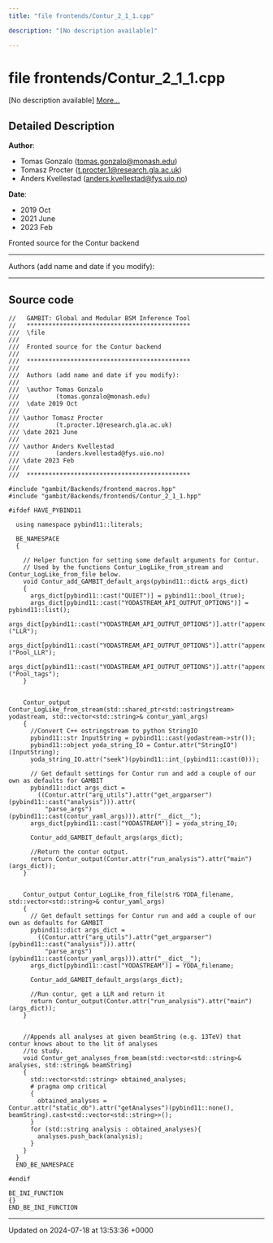 ```yaml
---
title: "file frontends/Contur_2_1_1.cpp"

description: "[No description available]"

---
```


# file frontends/Contur_2_1_1.cpp

[No description available] [More...](#detailed-description)

## Detailed Description


**Author**: 

  * Tomas Gonzalo ([tomas.gonzalo@monash.edu](mailto:tomas.gonzalo@monash.edu)) 
  * Tomasz Procter ([t.procter.1@research.gla.ac.uk](mailto:t.procter.1@research.gla.ac.uk)) 
  * Anders Kvellestad ([anders.kvellestad@fys.uio.no](mailto:anders.kvellestad@fys.uio.no)) 


**Date**: 

  * 2019 Oct
  * 2021 June
  * 2023 Feb


Fronted source for the Contur backend



------------------

Authors (add name and date if you modify):



------------------




## Source code

```
//   GAMBIT: Global and Modular BSM Inference Tool
//   *********************************************
///  \file
///
///  Fronted source for the Contur backend
///
///  *********************************************
///
///  Authors (add name and date if you modify):
///
///  \author Tomas Gonzalo
///          (tomas.gonzalo@monash.edu)
///  \date 2019 Oct
///
/// \author Tomasz Procter
///          (t.procter.1@research.gla.ac.uk)
/// \date 2021 June
///
/// \author Anders Kvellestad
///          (anders.kvellestad@fys.uio.no)
/// \date 2023 Feb
///
///  *********************************************

#include "gambit/Backends/frontend_macros.hpp"
#include "gambit/Backends/frontends/Contur_2_1_1.hpp"

#ifdef HAVE_PYBIND11

  using namespace pybind11::literals;

  BE_NAMESPACE
  {

    // Helper function for setting some default arguments for Contur.
    // Used by the functions Contur_LogLike_from_stream and Contur_LogLike_from_file below.
    void Contur_add_GAMBIT_default_args(pybind11::dict& args_dict)
    {
      args_dict[pybind11::cast("QUIET")] = pybind11::bool_(true);
      args_dict[pybind11::cast("YODASTREAM_API_OUTPUT_OPTIONS")] = pybind11::list();
      args_dict[pybind11::cast("YODASTREAM_API_OUTPUT_OPTIONS")].attr("append")("LLR");
      args_dict[pybind11::cast("YODASTREAM_API_OUTPUT_OPTIONS")].attr("append")("Pool_LLR");
      args_dict[pybind11::cast("YODASTREAM_API_OUTPUT_OPTIONS")].attr("append")("Pool_tags");
    }


    Contur_output Contur_LogLike_from_stream(std::shared_ptr<std::ostringstream> yodastream, std::vector<std::string>& contur_yaml_args)
    {
      //Convert C++ ostringstream to python StringIO
      pybind11::str InputString = pybind11::cast(yodastream->str());
      pybind11::object yoda_string_IO = Contur.attr("StringIO")(InputString);
      yoda_string_IO.attr("seek")(pybind11::int_(pybind11::cast(0)));

      // Get default settings for Contur run and add a couple of our own as defaults for GAMBIT
      pybind11::dict args_dict = 
        ((Contur.attr("arg_utils").attr("get_argparser")(pybind11::cast("analysis"))).attr(
          "parse_args")(pybind11::cast(contur_yaml_args))).attr("__dict__");
      args_dict[pybind11::cast("YODASTREAM")] = yoda_string_IO;

      Contur_add_GAMBIT_default_args(args_dict);

      //Return the contur output.
      return Contur_output(Contur.attr("run_analysis").attr("main")(args_dict));
    }


    Contur_output Contur_LogLike_from_file(str& YODA_filename, std::vector<std::string>& contur_yaml_args)
    {
      // Get default settings for Contur run and add a couple of our own as defaults for GAMBIT
      pybind11::dict args_dict = 
        ((Contur.attr("arg_utils").attr("get_argparser")(pybind11::cast("analysis"))).attr(
          "parse_args")(pybind11::cast(contur_yaml_args))).attr("__dict__");
      args_dict[pybind11::cast("YODASTREAM")] = YODA_filename;

      Contur_add_GAMBIT_default_args(args_dict);

      //Run contur, get a LLR and return it
      return Contur_output(Contur.attr("run_analysis").attr("main")(args_dict));
    }


    //Appends all analyses at given beamString (e.g. 13TeV) that contur knows about to the lit of analyses
    //to study.
    void Contur_get_analyses_from_beam(std::vector<std::string>& analyses, std::string& beamString)
    {
      std::vector<std::string> obtained_analyses;
      # pragma omp critical
      {
        obtained_analyses = Contur.attr("static_db").attr("getAnalyses")(pybind11::none(), beamString).cast<std::vector<std::string>>();
      }
      for (std::string analysis : obtained_analyses){
        analyses.push_back(analysis);
      }
    }
  }
  END_BE_NAMESPACE

#endif

BE_INI_FUNCTION
{}
END_BE_INI_FUNCTION
```


-------------------------------

Updated on 2024-07-18 at 13:53:36 +0000
